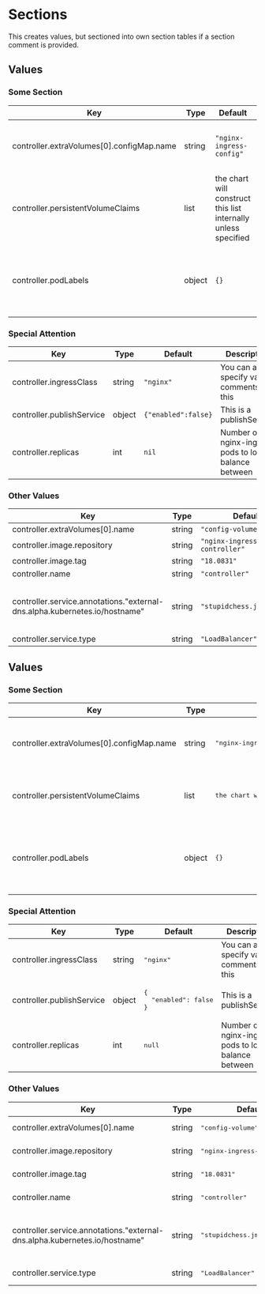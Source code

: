 # Sections

This creates values, but sectioned into own section tables if a section comment is provided.

## Values

### Some Section

| Key | Type | Default | Description |
|-----|------|---------|-------------|
| controller.extraVolumes[0].configMap.name | string | `"nginx-ingress-config"` | Uses the name of the configmap created by this chart |
| controller.persistentVolumeClaims | list | the chart will construct this list internally unless specified | List of persistent volume claims to create. |
| controller.podLabels | object | `{}` | The labels to be applied to instances of the controller pod |

### Special Attention

| Key | Type | Default | Description |
|-----|------|---------|-------------|
| controller.ingressClass | string | `"nginx"` | You can also specify value comments like this |
| controller.publishService | object | `{"enabled":false}` | This is a publishService |
| controller.replicas | int | `nil` | Number of nginx-ingress pods to load balance between |

### Other Values

| Key | Type | Default | Description |
|-----|------|---------|-------------|
| controller.extraVolumes[0].name | string | `"config-volume"` |  |
| controller.image.repository | string | `"nginx-ingress-controller"` |  |
| controller.image.tag | string | `"18.0831"` |  |
| controller.name | string | `"controller"` |  |
| controller.service.annotations."external-dns.alpha.kubernetes.io/hostname" | string | `"stupidchess.jmn23.com"` | Hostname to be assigned to the ELB for the service |
| controller.service.type | string | `"LoadBalancer"` |  |

## Values

<h3>Some Section</h3>
<table>
	<thead>
		<th>Key</th>
		<th>Type</th>
		<th>Default</th>
		<th>Description</th>
	</thead>
	<tbody>
		<tr>
			<td>controller.extraVolumes[0].configMap.name</td>
			<td>string</td>
			<td><pre lang="json">
"nginx-ingress-config"
</pre>
</td>
			<td>Uses the name of the configmap created by this chart</td>
		</tr>
		<tr>
			<td>controller.persistentVolumeClaims</td>
			<td>list</td>
			<td><pre lang="">
the chart will construct this list internally unless specified
</pre>
</td>
			<td>List of persistent volume claims to create.</td>
		</tr>
		<tr>
			<td>controller.podLabels</td>
			<td>object</td>
			<td><pre lang="json">
{}
</pre>
</td>
			<td>The labels to be applied to instances of the controller pod</td>
		</tr>
	</tbody>
</table>
<h3>Special Attention</h3>
<table>
	<thead>
		<th>Key</th>
		<th>Type</th>
		<th>Default</th>
		<th>Description</th>
	</thead>
	<tbody>
		<tr>
			<td>controller.ingressClass</td>
			<td>string</td>
			<td><pre lang="json">
"nginx"
</pre>
</td>
			<td>You can also specify value comments like this</td>
		</tr>
		<tr>
			<td>controller.publishService</td>
			<td>object</td>
			<td><pre lang="json">
{
  "enabled": false
}
</pre>
</td>
			<td>This is a publishService</td>
		</tr>
		<tr>
			<td>controller.replicas</td>
			<td>int</td>
			<td><pre lang="json">
null
</pre>
</td>
			<td>Number of nginx-ingress pods to load balance between</td>
		</tr>
	</tbody>
</table>

<h3>Other Values</h3>
<table>
	<thead>
		<th>Key</th>
		<th>Type</th>
		<th>Default</th>
		<th>Description</th>
	</thead>
	<tbody>
	<tr>
		<td>controller.extraVolumes[0].name</td>
		<td>string</td>
		<td><pre lang="json">
"config-volume"
</pre>
</td>
		<td></td>
	</tr>
	<tr>
		<td>controller.image.repository</td>
		<td>string</td>
		<td><pre lang="json">
"nginx-ingress-controller"
</pre>
</td>
		<td></td>
	</tr>
	<tr>
		<td>controller.image.tag</td>
		<td>string</td>
		<td><pre lang="json">
"18.0831"
</pre>
</td>
		<td></td>
	</tr>
	<tr>
		<td>controller.name</td>
		<td>string</td>
		<td><pre lang="json">
"controller"
</pre>
</td>
		<td></td>
	</tr>
	<tr>
		<td>controller.service.annotations."external-dns.alpha.kubernetes.io/hostname"</td>
		<td>string</td>
		<td><pre lang="json">
"stupidchess.jmn23.com"
</pre>
</td>
		<td>Hostname to be assigned to the ELB for the service</td>
	</tr>
	<tr>
		<td>controller.service.type</td>
		<td>string</td>
		<td><pre lang="json">
"LoadBalancer"
</pre>
</td>
		<td></td>
	</tr>
	</tbody>
</table>

